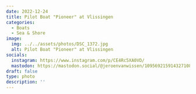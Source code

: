 ```yaml
---
date: 2022-12-24
title: Pilot Boat "Pioneer" at Vlissingen
categories:
  - Boats
  - Sea & Shore
image:
  img: ../../assets/photos/DSC_1372.jpg
  alt: Pilot Boat "Pioneer" at Vlissingen
socials:
  instagram: https://www.instagram.com/p/CE4Rc5XA0VD/
  mastodon: https://mastodon.social/@jeroenvanwissen/109569215914327108
draft: false
type: photo
description: ''
---
```


